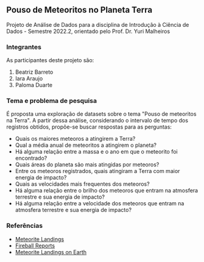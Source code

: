 ## Pouso de Meteoritos no Planeta Terra  
Projeto de Análise de Dados para a disciplina de Introdução à Ciência de Dados - Semestre 2022.2,
orientado pelo Prof. Dr. Yuri Malheiros
### Integrantes
As participantes deste projeto são:
1. Beatriz Barreto
2. Iara  Araujo
3. Paloma Duarte
### Tema e problema de pesquisa
É proposta uma exploração de datasets sobre o tema "Pouso de meteoritos na Terra". A partir dessa análise, considerando o intervalo de tempo dos registros obtidos, propõe-se buscar respostas para as perguntas:
* Quais os maiores meteoros a atingirem a Terra?
* Qual a média anual de meteoritos a atingirem o planeta?
* Há alguma relação entre a massa e o ano em que o meteorito foi encontrado?
* Quais áreas do planeta são mais atingidas por meteoros?
* Entre os meteoros registrados, quais atingiram a Terra com maior energia de impacto?
* Quais as velocidades mais frequentes dos meteoros?
* Há alguma relação entre o brilho dos meteoros que entram na atmosfera terrestre e sua energia de impacto?
* Há alguma relação entre a velocidade dos meteoros que entram na atmosfera terrestre e sua energia de impacto?
### Referências
- [Meteorite Landings](https://www.kaggle.com/datasets/nasa/meteorite-landings)
- [Fireball Reports](https://cneos.jpl.nasa.gov/fireballs/)
- [Meteorite Landings on Earth](https://www.kaggle.com/datasets/brllrb/meteorite-landings)
